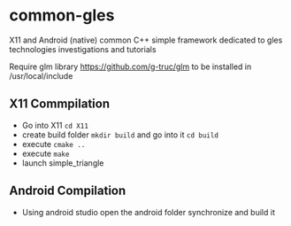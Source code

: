 common-gles
===============
X11 and Android (native)  common C++ simple  framework  dedicated to gles technologies investigations and tutorials

Require glm library https://github.com/g-truc/glm to be installed in /usr/local/include 

X11 Commpilation
----------------
* Go into X11 ``cd X11``
* create build folder ``mkdir build`` and go into it ``cd build``
* execute ``cmake ..``  
* execute ``make``
* launch simple_triangle

Android Compilation
----------------
* Using android studio open the android folder synchronize and build it

